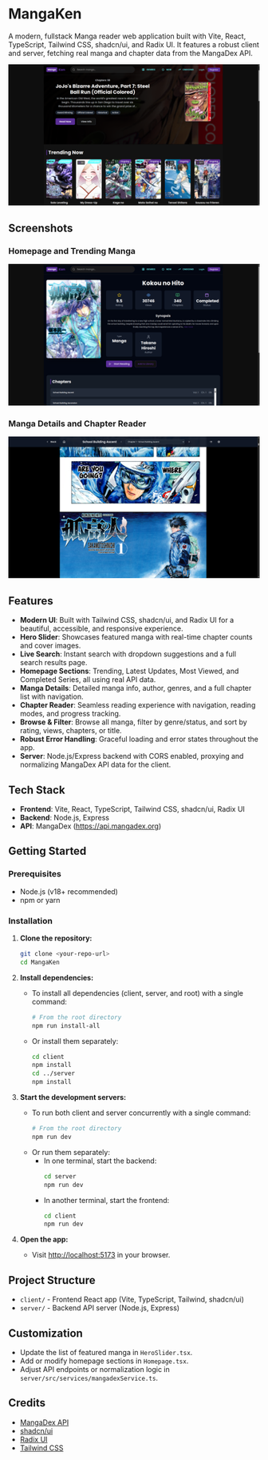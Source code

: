 # MangaKen

A modern, fullstack Manga reader web application built with Vite, React, TypeScript, Tailwind CSS, shadcn/ui, and Radix UI. It features a robust client and server, fetching real manga and chapter data from the MangaDex API.

![Homepage Hero Section](client/src/assets/images/Screenshot%20from%202025-07-22%2014-20-14.png)

## Screenshots

### Homepage and Trending Manga
![Trending Manga Section](client/src/assets/images/Screenshot%20from%202025-07-22%2014-20-47.png)

### Manga Details and Chapter Reader
![Manga Details and Reader](client/src/assets/images/Screenshot%20from%202025-08-15%2012-50-54.png)

## Features

- **Modern UI**: Built with Tailwind CSS, shadcn/ui, and Radix UI for a beautiful, accessible, and responsive experience.
- **Hero Slider**: Showcases featured manga with real-time chapter counts and cover images.
- **Live Search**: Instant search with dropdown suggestions and a full search results page.
- **Homepage Sections**: Trending, Latest Updates, Most Viewed, and Completed Series, all using real API data.
- **Manga Details**: Detailed manga info, author, genres, and a full chapter list with navigation.
- **Chapter Reader**: Seamless reading experience with navigation, reading modes, and progress tracking.
- **Browse & Filter**: Browse all manga, filter by genre/status, and sort by rating, views, chapters, or title.
- **Robust Error Handling**: Graceful loading and error states throughout the app.
- **Server**: Node.js/Express backend with CORS enabled, proxying and normalizing MangaDex API data for the client.

## Tech Stack

- **Frontend**: Vite, React, TypeScript, Tailwind CSS, shadcn/ui, Radix UI
- **Backend**: Node.js, Express
- **API**: MangaDex (https://api.mangadex.org)

## Getting Started

### Prerequisites
- Node.js (v18+ recommended)
- npm or yarn

### Installation

1. **Clone the repository:**
   ```sh
   git clone <your-repo-url>
   cd MangaKen
   ```

2. **Install dependencies:**
   - To install all dependencies (client, server, and root) with a single command:
     ```sh
     # From the root directory
     npm run install-all
     ```
   - Or install them separately:
     ```sh
     cd client
     npm install
     cd ../server
     npm install
     ```

3. **Start the development servers:**
   - To run both client and server concurrently with a single command:
     ```sh
     # From the root directory
     npm run dev
     ```
   - Or run them separately:
     - In one terminal, start the backend:
       ```sh
       cd server
       npm run dev
       ```
     - In another terminal, start the frontend:
       ```sh
       cd client
       npm run dev
       ```

4. **Open the app:**
   - Visit [http://localhost:5173](http://localhost:5173) in your browser.

## Project Structure

- `client/` - Frontend React app (Vite, TypeScript, Tailwind, shadcn/ui)
- `server/` - Backend API server (Node.js, Express)

## Customization
- Update the list of featured manga in `HeroSlider.tsx`.
- Add or modify homepage sections in `Homepage.tsx`.
- Adjust API endpoints or normalization logic in `server/src/services/mangadexService.ts`.

## Credits
- [MangaDex API](https://api.mangadex.org)
- [shadcn/ui](https://ui.shadcn.com/)
- [Radix UI](https://www.radix-ui.com/)
- [Tailwind CSS](https://tailwindcss.com/)

